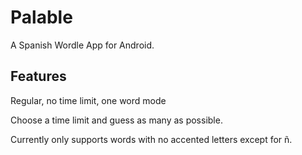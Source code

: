 # Palable

A Spanish Wordle App for Android.

## Features

Regular, no time limit, one word mode

Choose a time limit and guess as many as possible.

Currently only supports words with no accented letters except for ñ.
